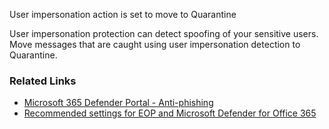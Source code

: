 User impersonation action is set to move to Quarantine

User impersonation protection can detect spoofing of your sensitive users. Move messages that are caught using user impersonation detection to Quarantine.

### Related Links

* [Microsoft 365 Defender Portal - Anti-phishing](https://security.microsoft.com/antiphishing) 
* [Recommended settings for EOP and Microsoft Defender for Office 365](https://aka.ms/orca-atpp-docs-7)
